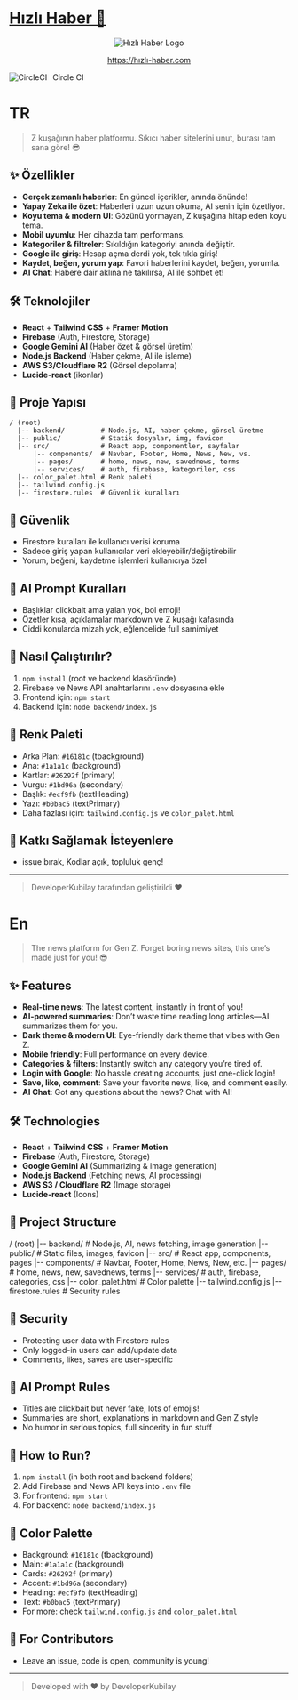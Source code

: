 # [Hızlı Haber 🚀](https://hızlı-haber.com)
<p align="center">
  <img src="https://xn--hzl-haber-vpbc.com/imgs/logo.png" alt="Hızlı Haber Logo" />
</p>
<p align="center">
  <a href="https://hızlı-haber.com">https://hızlı-haber.com</a>
</p>

<p style="display: flex; gap: 10px; align-items: center;">
  <a href="https://dl.circleci.com/status-badge/redirect/gh/DeveloperKubilay/hizli-haber/tree/main" style="text-decoration: none;">
    <img src="https://dl.circleci.com/status-badge/img/gh/DeveloperKubilay/hizli-haber/tree/main.svg" alt="CircleCI" />
  </a>
  <a href="https://app.circleci.com/pipelines/github/DeveloperKubilay/hizli-haber?branch=main" style="text-decoration: none; color: inherit;">
    Circle CI
  </a>
</p>

# TR

> Z kuşağının haber platformu. Sıkıcı haber sitelerini unut, burası tam sana göre! 😎

## ✨ Özellikler
- **Gerçek zamanlı haberler**: En güncel içerikler, anında önünde!
- **Yapay Zeka ile özet**: Haberleri uzun uzun okuma, AI senin için özetliyor.
- **Koyu tema & modern UI**: Gözünü yormayan, Z kuşağına hitap eden koyu tema.
- **Mobil uyumlu**: Her cihazda tam performans.
- **Kategoriler & filtreler**: Sıkıldığın kategoriyi anında değiştir.
- **Google ile giriş**: Hesap açma derdi yok, tek tıkla giriş!
- **Kaydet, beğen, yorum yap**: Favori haberlerini kaydet, beğen, yorumla.
- **AI Chat**: Habere dair aklına ne takılırsa, AI ile sohbet et!

## 🛠️ Teknolojiler
- **React** + **Tailwind CSS** + **Framer Motion**
- **Firebase** (Auth, Firestore, Storage)
- **Google Gemini AI** (Haber özet & görsel üretim)
- **Node.js Backend** (Haber çekme, AI ile işleme)
- **AWS S3/Cloudflare R2** (Görsel depolama)
- **Lucide-react** (ikonlar)

## 📁 Proje Yapısı
```
/ (root)
  |-- backend/         # Node.js, AI, haber çekme, görsel üretme
  |-- public/          # Statik dosyalar, img, favicon
  |-- src/             # React app, componentler, sayfalar
      |-- components/  # Navbar, Footer, Home, News, New, vs.
      |-- pages/       # home, news, new, savednews, terms
      |-- services/    # auth, firebase, kategoriler, css
  |-- color_palet.html # Renk paleti
  |-- tailwind.config.js
  |-- firestore.rules  # Güvenlik kuralları
```

## 🚦 Güvenlik
- Firestore kuralları ile kullanıcı verisi koruma
- Sadece giriş yapan kullanıcılar veri ekleyebilir/değiştirebilir
- Yorum, beğeni, kaydetme işlemleri kullanıcıya özel

## 🤖 AI Prompt Kuralları
- Başlıklar clickbait ama yalan yok, bol emoji!
- Özetler kısa, açıklamalar markdown ve Z kuşağı kafasında
- Ciddi konularda mizah yok, eğlencelide full samimiyet

## 🚀 Nasıl Çalıştırılır?
1. `npm install` (root ve backend klasöründe)
2. Firebase ve News API anahtarlarını `.env` dosyasına ekle
3. Frontend için: `npm start`
4. Backend için: `node backend/index.js`

## 🎨 Renk Paleti
- Arka Plan: `#16181c` (tbackground)
- Ana: `#1a1a1c` (background)
- Kartlar: `#26292f` (primary)
- Vurgu: `#1bd96a` (secondary)
- Başlık: `#ecf9fb` (textHeading)
- Yazı: `#b0bac5` (textPrimary)
- Daha fazlası için: `tailwind.config.js` ve `color_palet.html`

## 👾 Katkı Sağlamak İsteyenlere
- issue bırak, Kodlar açık, topluluk genç!
---

> DeveloperKubilay tarafından geliştirildi ❤️

# En

> The news platform for Gen Z. Forget boring news sites, this one’s made just for you! 😎

## ✨ Features
- **Real-time news**: The latest content, instantly in front of you!
- **AI-powered summaries**: Don’t waste time reading long articles—AI summarizes them for you.
- **Dark theme & modern UI**: Eye-friendly dark theme that vibes with Gen Z.
- **Mobile friendly**: Full performance on every device.
- **Categories & filters**: Instantly switch any category you’re tired of.
- **Login with Google**: No hassle creating accounts, just one-click login!
- **Save, like, comment**: Save your favorite news, like, and comment easily.
- **AI Chat**: Got any questions about the news? Chat with AI!

## 🛠️ Technologies
- **React** + **Tailwind CSS** + **Framer Motion**
- **Firebase** (Auth, Firestore, Storage)
- **Google Gemini AI** (Summarizing & image generation)
- **Node.js Backend** (Fetching news, AI processing)
- **AWS S3 / Cloudflare R2** (Image storage)
- **Lucide-react** (Icons)

## 📁 Project Structure
/ (root)
|-- backend/ # Node.js, AI, news fetching, image generation
|-- public/ # Static files, images, favicon
|-- src/ # React app, components, pages
|-- components/ # Navbar, Footer, Home, News, New, etc.
|-- pages/ # home, news, new, savednews, terms
|-- services/ # auth, firebase, categories, css
|-- color_palet.html # Color palette
|-- tailwind.config.js
|-- firestore.rules # Security rules

## 🚦 Security
- Protecting user data with Firestore rules
- Only logged-in users can add/update data
- Comments, likes, saves are user-specific

## 🤖 AI Prompt Rules
- Titles are clickbait but never fake, lots of emojis!
- Summaries are short, explanations in markdown and Gen Z style
- No humor in serious topics, full sincerity in fun stuff

## 🚀 How to Run?
1. `npm install` (in both root and backend folders)
2. Add Firebase and News API keys into `.env` file
3. For frontend: `npm start`
4. For backend: `node backend/index.js`

## 🎨 Color Palette
- Background: `#16181c` (tbackground)
- Main: `#1a1a1c` (background)
- Cards: `#26292f` (primary)
- Accent: `#1bd96a` (secondary)
- Heading: `#ecf9fb` (textHeading)
- Text: `#b0bac5` (textPrimary)
- For more: check `tailwind.config.js` and `color_palet.html`

## 👾 For Contributors
- Leave an issue, code is open, community is young!
---

> Developed with ❤️ by DeveloperKubilay


